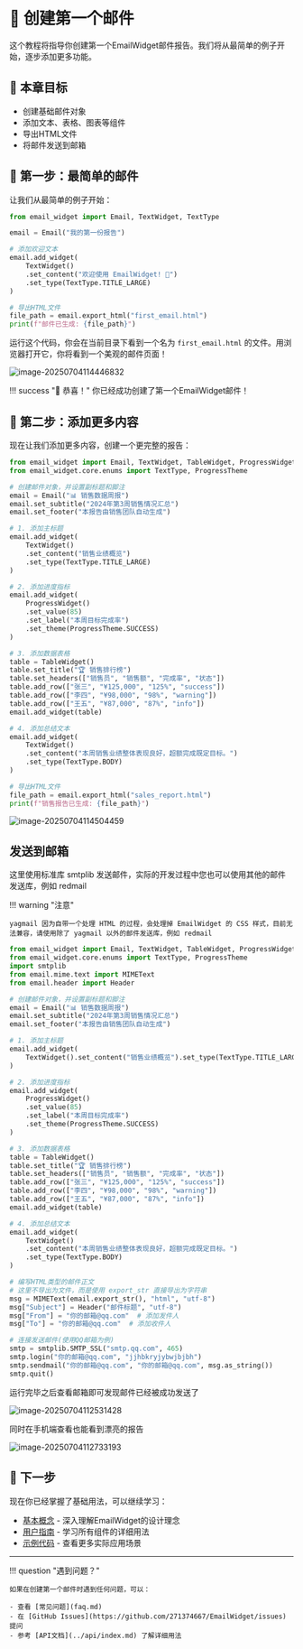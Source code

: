 # 📧 创建第一个邮件

这个教程将指导你创建第一个EmailWidget邮件报告。我们将从最简单的例子开始，逐步添加更多功能。

## 🎯 本章目标

- 创建基础邮件对象
- 添加文本、表格、图表等组件
- 导出HTML文件
- 将邮件发送到邮箱

## 🚀 第一步：最简单的邮件

让我们从最简单的例子开始：

```python
from email_widget import Email, TextWidget, TextType

email = Email("我的第一份报告")

# 添加欢迎文本
email.add_widget(
    TextWidget()
    .set_content("欢迎使用 EmailWidget! 🎉")
    .set_type(TextType.TITLE_LARGE)
)

# 导出HTML文件
file_path = email.export_html("first_email.html")
print(f"邮件已生成: {file_path}")
```

运行这个代码，你会在当前目录下看到一个名为 `first_email.html` 的文件。用浏览器打开它，你将看到一个美观的邮件页面！

![image-20250704114446832](./first-email.assets/image-20250704114446832.png)

!!! success "🎉 恭喜！"
    你已经成功创建了第一个EmailWidget邮件！

## 📝 第二步：添加更多内容

现在让我们添加更多内容，创建一个更完整的报告：

```python
from email_widget import Email, TextWidget, TableWidget, ProgressWidget
from email_widget.core.enums import TextType, ProgressTheme

# 创建邮件对象，并设置副标题和脚注
email = Email("📊 销售数据周报")
email.set_subtitle("2024年第3周销售情况汇总")
email.set_footer("本报告由销售团队自动生成")

# 1. 添加主标题
email.add_widget(
    TextWidget()
    .set_content("销售业绩概览")
    .set_type(TextType.TITLE_LARGE)
)

# 2. 添加进度指标
email.add_widget(
    ProgressWidget()
    .set_value(85)
    .set_label("本周目标完成率")
    .set_theme(ProgressTheme.SUCCESS)
)

# 3. 添加数据表格
table = TableWidget()
table.set_title("🏆 销售排行榜")
table.set_headers(["销售员", "销售额", "完成率", "状态"])
table.add_row(["张三", "¥125,000", "125%", "success"])
table.add_row(["李四", "¥98,000", "98%", "warning"])
table.add_row(["王五", "¥87,000", "87%", "info"])
email.add_widget(table)

# 4. 添加总结文本
email.add_widget(
    TextWidget()
    .set_content("本周销售业绩整体表现良好，超额完成既定目标。")
    .set_type(TextType.BODY)
)

# 导出HTML文件
file_path = email.export_html("sales_report.html")
print(f"销售报告已生成: {file_path}")
```

![image-20250704114504459](./first-email.assets/image-20250704114504459.png)

## 发送到邮箱

这里使用标准库 smtplib 发送邮件，实际的开发过程中您也可以使用其他的邮件发送库，例如 redmail

!!! warning "注意"

    yagmail 因为自带一个处理 HTML 的过程，会处理掉 EmailWidget 的 CSS 样式，目前无法兼容，请使用除了 yagmail 以外的邮件发送库，例如 redmail

```python
from email_widget import Email, TextWidget, TableWidget, ProgressWidget
from email_widget.core.enums import TextType, ProgressTheme
import smtplib
from email.mime.text import MIMEText
from email.header import Header

# 创建邮件对象，并设置副标题和脚注
email = Email("📊 销售数据周报")
email.set_subtitle("2024年第3周销售情况汇总")
email.set_footer("本报告由销售团队自动生成")

# 1. 添加主标题
email.add_widget(
    TextWidget().set_content("销售业绩概览").set_type(TextType.TITLE_LARGE)
)

# 2. 添加进度指标
email.add_widget(
    ProgressWidget()
    .set_value(85)
    .set_label("本周目标完成率")
    .set_theme(ProgressTheme.SUCCESS)
)

# 3. 添加数据表格
table = TableWidget()
table.set_title("🏆 销售排行榜")
table.set_headers(["销售员", "销售额", "完成率", "状态"])
table.add_row(["张三", "¥125,000", "125%", "success"])
table.add_row(["李四", "¥98,000", "98%", "warning"])
table.add_row(["王五", "¥87,000", "87%", "info"])
email.add_widget(table)

# 4. 添加总结文本
email.add_widget(
    TextWidget()
    .set_content("本周销售业绩整体表现良好，超额完成既定目标。")
    .set_type(TextType.BODY)
)

# 编写HTML类型的邮件正文
# 这里不导出为文件，而是使用 export_str 直接导出为字符串
msg = MIMEText(email.export_str(), "html", "utf-8")
msg["Subject"] = Header("邮件标题", "utf-8")
msg["From"] = "你的邮箱@qq.com"  # 添加发件人
msg["To"] = "你的邮箱@qq.com"  # 添加收件人

# 连接发送邮件(使用QQ邮箱为例)
smtp = smtplib.SMTP_SSL("smtp.qq.com", 465)
smtp.login("你的邮箱@qq.com", "jjhbkryjybwjbjbh")
smtp.sendmail("你的邮箱@qq.com", "你的邮箱@qq.com", msg.as_string())
smtp.quit()
```

运行完毕之后查看邮箱即可发现邮件已经被成功发送了

![image-20250704112531428](./first-email.assets/image-20250704112531428.png)

同时在手机端查看也能看到漂亮的报告

![image-20250704112733193](./first-email.assets/image-20250704112733193.png)

## 🚀 下一步

现在你已经掌握了基础用法，可以继续学习：

- [基本概念](concepts.md) - 深入理解EmailWidget的设计理念
- [用户指南](../user-guide/index.md) - 学习所有组件的详细用法
- [示例代码](../examples/index.md) - 查看更多实际应用场景

---

!!! question "遇到问题？"
    
    如果在创建第一个邮件时遇到任何问题，可以：
    
    - 查看 [常见问题](faq.md)
    - 在 [GitHub Issues](https://github.com/271374667/EmailWidget/issues) 提问
    - 参考 [API文档](../api/index.md) 了解详细用法 